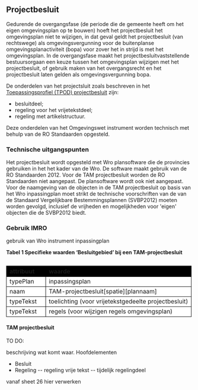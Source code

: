 ## Projectbesluit

Gedurende de overgangsfase (de periode die de gemeente heeft om het eigen omgevingsplan op te bouwen) hoeft het projectbesluit het omgevingsplan niet te wijzigen, in dat geval geldt het projectbesluit (van rechtswege) als omgevingsvergunning voor de buitenplanse omgevingsplanactiviteit (bopa) voor zover het in strijd is met het omgevingsplan. In de overgangsfase maakt het projectbesluitvaststellende bestuursorgaan een keuze tussen het omgevingsplan wijzigen met het projectbesluit, of gebruik maken van het overgangsrecht en het projectbesluit laten gelden als omgevingsvergunning bopa.

De onderdelen van het projectsluit zoals beschreven in het [Toepassingsprofiel (TPOD) projectbesluit](https://geonovum.github.io/TPOD/TPOD%20Projectbesluit/TPOD_Projectbesluit_v3.0.0.pdf) zijn:
- besluitdeel;
- regeling voor het vrijetekstdeel;
- regeling met artikelstructuur. 

Deze onderdelen van het Omgevingswet instrument worden technisch met behulp van de RO Standaarden opgesteld.  
 

### Technische uitgangspunten

Het projectbesluit wordt opgesteld met Wro plansoftware die de provincies gebruiken in het het kader van de Wro. De software maakt gebruik van de RO Standaarden 2012. 
Voor de TAM projectbesluit worden de RO Standaarden niet aangepast. De plansoftware wordt ook niet aangepast. 
Voor de naamgeving van de objecten in de TAM projectbesluit op basis van het Wro inpassingplan moet strikt de technische voorschriften van de van de Standaard Vergelijkbare Bestemmingsplannen (SVBP2012) moeten worden gevolgd, inclusief de vrijheden en mogelijkheden voor 'eigen' objecten die de SVBP2012 biedt.  


### Gebruik IMRO

gebruik van Wro instrument inpassingplan

<b>Tabel 1 Specifieke waarden ‘Besluitgebied’ bij een TAM-projectbesluit</b>

<table style='width: 100%;'><caption></caption>
<colgroup><col id='col1' style='width: 21.239242685025815%;'
<col id='col2' style='width: 78.76075731497419%;'
</colgroup>
<thead valign='top'><tr><th align='left' style='border-top: 0.75pt solid #000000; border-left: 0.75pt solid #000000; border-bottom: 0.75pt solid #000000; border-right: 0.75pt solid #000000; background-color: #000000;'><b>attribuut</b>

</th>
<th align='left' style='border-top: 0.75pt solid #000000; border-left: 0.75pt solid #000000; border-bottom: 0.75pt solid #000000; border-right: 0.75pt solid #000000; background-color: #000000;'><b>waarde</b>

</th>
</tr>
</thead>
<tbody valign='top'><tr><td align='left' style='border-top: 0.75pt solid #000000; border-left: 0.75pt solid #000000; border-bottom: 0.75pt solid #000000; border-right: 0.75pt solid #000000; background-color: #FFFFFF;'>typePlan

</td>
<td align='left' style='border-top: 0.75pt solid #000000; border-left: 0.75pt solid #000000; border-bottom: 0.75pt solid #000000; border-right: 0.75pt solid #000000; background-color: #FFFFFF;'>inpassingsplan

</td>
</tr>
<tr><td align='left' style='border-top: 0.75pt solid #000000; border-left: 0.75pt solid #000000; border-bottom: 0.75pt solid #000000; border-right: 0.75pt solid #000000; background-color: #FFFFFF;'>naam

</td>
<td align='left' style='border-top: 0.75pt solid #000000; border-left: 0.75pt solid #000000; border-bottom: 0.75pt solid #000000; border-right: 0.75pt solid #000000; background-color: #FFFFFF;'>TAM-projectbesluit[spatie][plannaam]

</td>
</tr>

</td>
</tr>
<tr><td align='left' style='border-top: 0.75pt solid #000000; border-left: 0.75pt solid #000000; border-bottom: 0.75pt solid #000000; border-right: 0.75pt solid #000000; background-color: #FFFFFF;'>typeTekst

</td>
<td align='left' style='border-top: 0.75pt solid #000000; border-left: 0.75pt solid #000000; border-bottom: 0.75pt solid #000000; border-right: 0.75pt solid #000000; background-color: #FFFFFF;'>toelichting (voor vrijetekstgedeelte projectbesluit)

</td>
</tr>

</td>
</tr>
<tr><td align='left' style='border-top: 0.75pt solid #000000; border-left: 0.75pt solid #000000; border-bottom: 0.75pt solid #000000; border-right: 0.75pt solid #000000; background-color: #FFFFFF;'>typeTekst

</td>
<td align='left' style='border-top: 0.75pt solid #000000; border-left: 0.75pt solid #000000; border-bottom: 0.75pt solid #000000; border-right: 0.75pt solid #000000; background-color: #FFFFFF;'>regels (voor wijzigen regels omgevingsplan)

</td>
</tr>
</tbody>
</table>



#### TAM projectbesluit

TO DO:

beschrijving wat komt waar. Hoofdelementen 
- Besluit
- Regeling
-- regeling vrije tekst
-- tijdelijk regelingdeel

vanaf sheet 26 hier verwerken 






